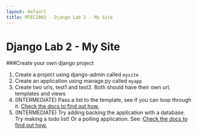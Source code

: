 ```yaml
---
layout: default
title: MTEC2002 - Django Lab 2 - My Site
---
```

Django Lab 2 - My Site
===
###Create your own django project
<ol>
<li>Create a project using django-admin called <code>mysite</code></li>
<li>Create an application using manage.py called <code>myapp</code></li>
<li>Create two urls, test1 and test2.  Both should have their own url, templates and views</li>
<li>(INTERMEDIATE) Pass a list to the template, see if you can loop through it.  <a href="https://docs.djangoproject.com/en/1.4/topics/templates/">Check the docs to find out how.</a></li>
<li>(INTERMEDIATE) Try adding backing the application with a database.  Try making a todo list!  Or a polling application.  See:  <a href="https://docs.djangoproject.com/en/1.4/intro/tutorial01/">Check the docs to find out how.</a></li>
</ol>
